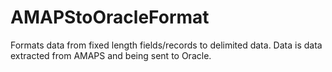 # AMAPStoOracleFormat
Formats data from fixed length fields/records to delimited data.
Data is data extracted from AMAPS and being sent to Oracle.
